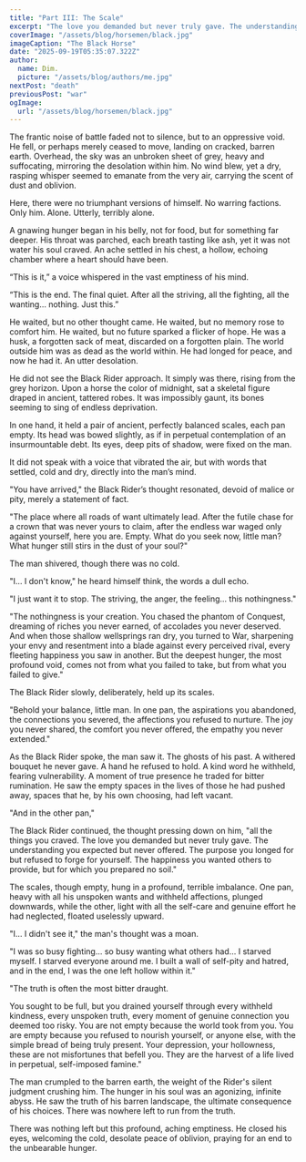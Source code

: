 ```yaml
---
title: "Part III: The Scale"
excerpt: "The love you demanded but never truly gave. The understanding you expected but never offered. The purpose you longed for but refused to forge for yourself. The happiness you wanted others to provide, but for which you prepared no soil."
coverImage: "/assets/blog/horsemen/black.jpg"
imageCaption: "The Black Horse"
date: "2025-09-19T05:35:07.322Z"
author:
  name: Dim.
  picture: "/assets/blog/authors/me.jpg"
nextPost: "death"
previousPost: "war"
ogImage:
  url: "/assets/blog/horsemen/black.jpg"
---
```


The frantic noise of battle faded not to silence, but to an oppressive void. He fell, or perhaps merely ceased to move, landing on cracked, barren earth. Overhead, the sky was an unbroken sheet of grey, heavy and suffocating, mirroring the desolation within him. No wind blew, yet a dry, rasping whisper seemed to emanate from the very air, carrying the scent of dust and oblivion.

Here, there were no triumphant versions of himself. No warring factions. Only him. Alone. Utterly, terribly alone.

A gnawing hunger began in his belly, not for food, but for something far deeper. His throat was parched, each breath tasting like ash, yet it was not water his soul craved. An ache settled in his chest, a hollow, echoing chamber where a heart should have been.

“This is it,” a voice whispered in the vast emptiness of his mind. 

“This is the end. The final quiet. After all the striving, all the fighting, all the wanting… nothing. Just this.” 

He waited, but no other thought came. He waited, but no memory rose to comfort him. He waited, but no future sparked a flicker of hope. He was a husk, a forgotten sack of meat, discarded on a forgotten plain. The world outside him was as dead as the world within. He had longed for peace, and now he had it. An utter desolation.

He did not see the Black Rider approach. It simply was there, rising from the grey horizon. Upon a horse the color of midnight, sat a skeletal figure draped in ancient, tattered robes. It was impossibly gaunt, its bones seeming to sing of endless deprivation. 

In one hand, it held a pair of ancient, perfectly balanced scales, each pan empty. Its head was bowed slightly, as if in perpetual contemplation of an insurmountable debt. Its eyes, deep pits of shadow, were fixed on the man.

It did not speak with a voice that vibrated the air, but with words that settled, cold and dry, directly into the man’s mind.

"You have arrived," the Black Rider’s thought resonated, devoid of malice or pity, merely a statement of fact. 

"The place where all roads of want ultimately lead. After the futile chase for a crown that was never yours to claim, after the endless war waged only against yourself, here you are. Empty. What do you seek now, little man? What hunger still stirs in the dust of your soul?"

The man shivered, though there was no cold. 

"I… I don't know," he heard himself think, the words a dull echo. 

"I just want it to stop. The striving, the anger, the feeling... this nothingness."

"The nothingness is your creation. You chased the phantom of Conquest, dreaming of riches you never earned, of accolades you never deserved. And when those shallow wellsprings ran dry, you turned to War, sharpening your envy and resentment into a blade against every perceived rival, every fleeting happiness you saw in another. But the deepest hunger, the most profound void, comes not from what you failed to take, but from what you failed to give."

The Black Rider slowly, deliberately, held up its scales. 

"Behold your balance, little man. In one pan, the aspirations you abandoned, the connections you severed, the affections you refused to nurture. The joy you never shared, the comfort you never offered, the empathy you never extended."

As the Black Rider spoke, the man saw it. The ghosts of his past. A withered bouquet he never gave. A hand he refused to hold. A kind word he withheld, fearing vulnerability. A moment of true presence he traded for bitter rumination. He saw the empty spaces in the lives of those he had pushed away, spaces that he, by his own choosing, had left vacant.

"And in the other pan," 

The Black Rider continued, the thought pressing down on him, "all the things you craved. The love you demanded but never truly gave. The understanding you expected but never offered. The purpose you longed for but refused to forge for yourself. The happiness you wanted others to provide, but for which you prepared no soil."

The scales, though empty, hung in a profound, terrible imbalance. One pan, heavy with all his unspoken wants and withheld affections, plunged downwards, while the other, light with all the self-care and genuine effort he had neglected, floated uselessly upward.

"I… I didn't see it," the man's thought was a moan. 

"I was so busy fighting... so busy wanting what others had... I starved myself. I starved everyone around me. I built a wall of self-pity and hatred, and in the end, I was the one left hollow within it."

"The truth is often the most bitter draught.

You sought to be full, but you drained yourself through every withheld kindness, every unspoken truth, every moment of genuine connection you deemed too risky. You are not empty because the world took from you. You are empty because you refused to nourish yourself, or anyone else, with the simple bread of being truly present. Your depression, your hollowness, these are not misfortunes that befell you. They are the harvest of a life lived in perpetual, self-imposed famine."

The man crumpled to the barren earth, the weight of the Rider's silent judgment crushing him. The hunger in his soul was an agonizing, infinite abyss. He saw the truth of his barren landscape, the ultimate consequence of his choices. There was nowhere left to run from the truth. 

There was nothing left but this profound, aching emptiness. He closed his eyes, welcoming the cold, desolate peace of oblivion, praying for an end to the unbearable hunger.